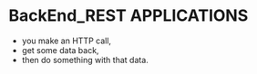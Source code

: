 # BackEnd_REST APPLICATIONS
- you make an HTTP call, 
- get some data back, 
- then do something with that data.
